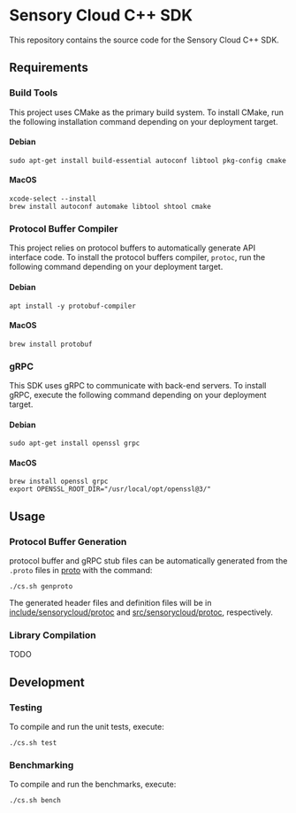 # Sensory Cloud C++ SDK

This repository contains the source code for the Sensory Cloud C++ SDK.

## Requirements

### Build Tools

This project uses CMake as the primary build system. To install CMake, run the
following installation command depending on your deployment target.

#### Debian

```shell
sudo apt-get install build-essential autoconf libtool pkg-config cmake
```

#### MacOS

```shell
xcode-select --install
brew install autoconf automake libtool shtool cmake
```

### Protocol Buffer Compiler

This project relies on protocol buffers to automatically generate API interface
code. To install the protocol buffers compiler, `protoc`, run the following
command depending on your deployment target.

#### Debian

```shell
apt install -y protobuf-compiler
```

#### MacOS

```shell
brew install protobuf
```

### gRPC

This SDK uses gRPC to communicate with back-end servers. To install gRPC,
execute the following command depending on your deployment target.

#### Debian

```shell
sudo apt-get install openssl grpc
```

#### MacOS

```shell
brew install openssl grpc
export OPENSSL_ROOT_DIR="/usr/local/opt/openssl@3/"
```

## Usage

### Protocol Buffer Generation

protocol buffer and gRPC stub files can be automatically generated from the
`.proto` files in [proto](https://gitlab.com/sensory-cloud/sdk/proto) with the
command:

```shell
./cs.sh genproto
```

The generated header files and definition files will be in
[include/sensorycloud/protoc](include/sensorycloud/protoc) and
[src/sensorycloud/protoc](src/sensorycloud/protoc), respectively.

### Library Compilation

TODO

## Development

### Testing

To compile and run the unit tests, execute:

```shell
./cs.sh test
```

### Benchmarking

To compile and run the benchmarks, execute:

```shell
./cs.sh bench
```
